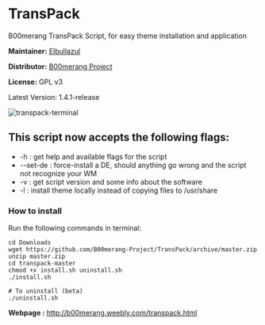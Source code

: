 # TransPack
B00merang TransPack Script, for easy theme installation and application

**Maintainer:** [Elbullazul](https://github.com/Elbullazul)

**Distributor:** [B00merang Project](https://github.com/B00merang-Project)

**License:** GPL v3

Latest Version: 1.4.1-release

![transpack-terminal](http://b00merang.weebly.com/uploads/1/6/8/1/16813022/screenshot-2016-10-26-14-57-33_orig.png)

## This script now accepts the following flags:
- -h : get help and available flags for the script
- --set-de : force-install a DE, should anything go wrong and the script not recognize your WM
- -v : get script version and some info about the software
- -l : install theme locally instead of copying files to /usr/share

### How to install

Run the following commands in terminal:
```shell
cd Downloads
wget https://github.com/B00merang-Project/TransPack/archive/master.zip
unzip master.zip
cd transpack-master
chmod +x install.sh uninstall.sh
./install.sh

# To uninstall (beta)
./uninstall.sh
```

**Webpage :** http://b00merang.weebly.com/transpack.html
